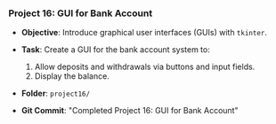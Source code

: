 ### Project 16: GUI for Bank Account
- **Objective**: Introduce graphical user interfaces (GUIs) with `tkinter`.
- **Task**: Create a GUI for the bank account system to:
  1. Allow deposits and withdrawals via buttons and input fields.
  2. Display the balance.


- **Folder**: `project16/`
- **Git Commit**: "Completed Project 16: GUI for Bank Account"